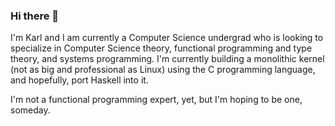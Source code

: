### Hi there 👋

I'm Karl and I am currently a Computer Science undergrad who is looking to specialize in Computer Science theory, functional programming and type theory, and systems programming. I'm currently building a monolithic kernel (not as big and professional as Linux) using the C programming language, and hopefully, port Haskell into it.

I'm not a functional programming expert, yet, but I'm hoping to be one, someday. 
